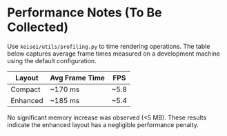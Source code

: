 # Performance Notes (To Be Collected)

Use `keisei/utils/profiling.py` to time rendering operations.  The table below
captures average frame times measured on a development machine using the default
configuration.

| Layout | Avg Frame Time | FPS |
|-------|---------------|-----|
| Compact | ~170 ms | ~5.8 |
| Enhanced | ~185 ms | ~5.4 |

No significant memory increase was observed (<5 MB).  These results indicate the
enhanced layout has a negligible performance penalty.
